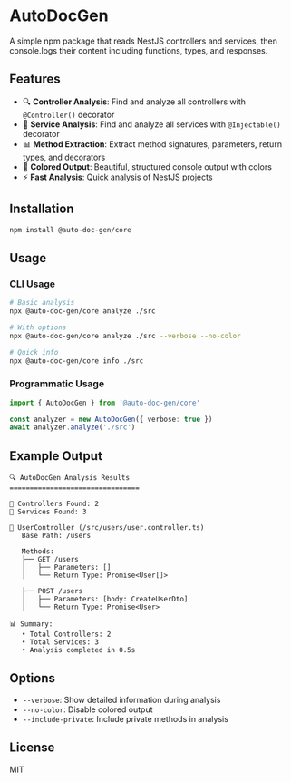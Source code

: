 # AutoDocGen

A simple npm package that reads NestJS controllers and services, then console.logs their content including functions, types, and responses.

## Features

- 🔍 **Controller Analysis**: Find and analyze all controllers with `@Controller()` decorator
- 🔧 **Service Analysis**: Find and analyze all services with `@Injectable()` decorator  
- 📊 **Method Extraction**: Extract method signatures, parameters, return types, and decorators
- 🎨 **Colored Output**: Beautiful, structured console output with colors
- ⚡ **Fast Analysis**: Quick analysis of NestJS projects

## Installation

```bash
npm install @auto-doc-gen/core
```

## Usage

### CLI Usage

```bash
# Basic analysis
npx @auto-doc-gen/core analyze ./src

# With options
npx @auto-doc-gen/core analyze ./src --verbose --no-color

# Quick info
npx @auto-doc-gen/core info ./src
```

### Programmatic Usage

```typescript
import { AutoDocGen } from '@auto-doc-gen/core'

const analyzer = new AutoDocGen({ verbose: true })
await analyzer.analyze('./src')
```

## Example Output

```
🔍 AutoDocGen Analysis Results
================================

📁 Controllers Found: 2
📁 Services Found: 3

🎯 UserController (/src/users/user.controller.ts)
   Base Path: /users
   
   Methods:
   ├── GET /users
   │   ├── Parameters: []
   │   └── Return Type: Promise<User[]>
   
   ├── POST /users
   │   ├── Parameters: [body: CreateUserDto]
   │   └── Return Type: Promise<User>

📊 Summary:
   • Total Controllers: 2
   • Total Services: 3
   • Analysis completed in 0.5s
```

## Options

- `--verbose`: Show detailed information during analysis
- `--no-color`: Disable colored output
- `--include-private`: Include private methods in analysis

## License

MIT
